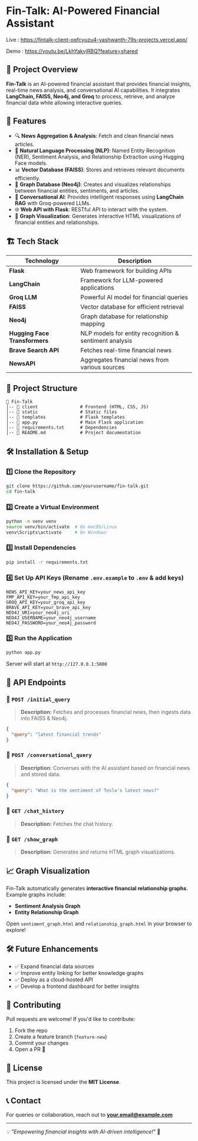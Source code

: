 # Fin-Talk: AI-Powered Financial Assistant

Live : https://fintalk-client-oqfcyuzu4-yashwanth-79s-projects.vercel.app/

Demo : https://youtu.be/LkhYakvjRBQ?feature=shared

## 📌 Project Overview
**Fin-Talk** is an AI-powered financial assistant that provides financial insights, real-time news analysis, and conversational AI capabilities. It integrates **LangChain, FAISS, Neo4j, and Groq** to process, retrieve, and analyze financial data while allowing interactive queries.

## 🚀 Features
- 🔍 **News Aggregation & Analysis**: Fetch and clean financial news articles.
- 🧠 **Natural Language Processing (NLP)**: Named Entity Recognition (NER), Sentiment Analysis, and Relationship Extraction using Hugging Face models.
- 📊 **Vector Database (FAISS)**: Stores and retrieves relevant documents efficiently.
- 🏦 **Graph Database (Neo4j)**: Creates and visualizes relationships between financial entities, sentiments, and articles.
- 🤖 **Conversational AI**: Provides intelligent responses using **LangChain RAG** with Groq-powered LLMs.
- 🌐 **Web API with Flask**: RESTful API to interact with the system.
- 🎨 **Graph Visualization**: Generates interactive HTML visualizations of financial entities and relationships.

## 🏗️ Tech Stack
| Technology | Description |
|------------|-------------|
| **Flask** | Web framework for building APIs |
| **LangChain** | Framework for LLM-powered applications |
| **Groq LLM** | Powerful AI model for financial queries |
| **FAISS** | Vector database for efficient retrieval |
| **Neo4j** | Graph database for relationship mapping |
| **Hugging Face Transformers** | NLP models for entity recognition & sentiment analysis |
| **Brave Search API** | Fetches real-time financial news |
| **NewsAPI** | Aggregates financial news from various sources |

## 📂 Project Structure
```plaintext
📁 Fin-Talk
│-- 📁 client                # Frontend (HTML, CSS, JS)
│-- 📁 static                # Static files
│-- 📁 templates             # Flask templates
│-- 📄 app.py                # Main Flask application
│-- 📄 requirements.txt      # Dependencies
│-- 📄 README.md             # Project documentation
```

## 🛠️ Installation & Setup

### 1️⃣ Clone the Repository
```bash
git clone https://github.com/yourusername/fin-talk.git
cd fin-talk
```

### 2️⃣ Create a Virtual Environment
```bash
python -m venv venv
source venv/bin/activate  # On macOS/Linux
venv\Scripts\activate     # On Windows
```

### 3️⃣ Install Dependencies
```bash
pip install -r requirements.txt
```

### 4️⃣ Set Up API Keys (Rename `.env.example` to `.env` & add keys)
```plaintext
NEWS_API_KEY=your_news_api_key
FMP_API_KEY=your_fmp_api_key
GROQ_API_KEY=your_groq_api_key
BRAVE_API_KEY=your_brave_api_key
NEO4J_URI=your_neo4j_uri
NEO4J_USERNAME=your_neo4j_username
NEO4J_PASSWORD=your_neo4j_password
```

### 5️⃣ Run the Application
```bash
python app.py
```
Server will start at `http://127.0.0.1:5000`

## 📡 API Endpoints

### 🔹 `POST /initial_query`
> **Description:** Fetches and processes financial news, then ingests data into FAISS & Neo4j.
```json
{
  "query": "latest financial trends"
}
```

### 🔹 `POST /conversational_query`
> **Description:** Converses with the AI assistant based on financial news and stored data.
```json
{
  "query": "What is the sentiment of Tesla's latest news?"
}
```

### 🔹 `GET /chat_history`
> **Description:** Fetches the chat history.

### 🔹 `GET /show_graph`
> **Description:** Generates and returns HTML graph visualizations.

## 📈 Graph Visualization
Fin-Talk automatically generates **interactive financial relationship graphs**. Example graphs include:
- **Sentiment Analysis Graph**
- **Entity Relationship Graph**

Open `sentiment_graph.html` and `relationship_graph.html` in your browser to explore!

## 🛠️ Future Enhancements
- ✅ Expand financial data sources
- ✅ Improve entity linking for better knowledge graphs
- ✅ Deploy as a cloud-hosted API
- ✅ Develop a frontend dashboard for better insights

## 🎯 Contributing
Pull requests are welcome! If you'd like to contribute:
1. Fork the repo
2. Create a feature branch (`feature-new`)
3. Commit your changes
4. Open a PR 🚀

## 📝 License
This project is licensed under the **MIT License**.

## 📞 Contact
For queries or collaboration, reach out to **your.email@example.com**

---

_💡 "Empowering financial insights with AI-driven intelligence!"_ 🚀
